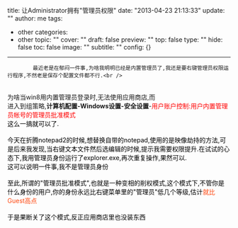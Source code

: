 title: 让Administrator拥有&quot;管理员权限&quot;
date: "2013-04-23 21:13:33"
update: ""
author: me
tags:
- other
categories:
- other
topic: ""
cover: ""
draft: false
preview: ""
top: false
type: ""
hide: false
toc: false
image: ""
subtitle: ""
config: {}


---




			最近老是在郁闷一件事,为啥我明明已经是内置管理员了,我还是要右键管理员权限运行程序,不然老是保存个配置文件都不行.<br />
<br />
为啥当win8用内置管理员登录时,无法使用应用商店,而<br />
进入到组策略,<strong>计算机配置-Windows设置-安全设置</strong>-<span style="color: rgb(255,0,0)">用户账户控制:用户内置管理员帐号的管理员批准模式<br />
<font color="#000000">这么一搞就可以了.<br />
<br />
<font color="#000000">今天在折腾notepad2的时候,想替换自带的notepad,使用的<font color="#000000">是映像劫持的方法,可是后来我发现,当右键文本文件然后选编辑的时候,提示我需要权限提升<font color="#000000">.在试试的心态下,我用管理员<font color="#000000">身份运行了explorer.exe,再次重复操作,果然可以.<br />
<font color="#000000">这可以说明一件事,我<font color="#000000">不是管理员身份<br />
<br />
<font color="#000000">至此,所谓的"管理员批准模式",也就是一种变相的削权模式,这个模式下,不管你是什么身份的用户,你的身份永远比右键菜单里的"管理员"<font color="#000000">低几个等级,估计<font color="#FE4811">就比Guest高点<br />
<font color="#000000"><br />
<font color="#000000">于是果断关了<font color="#000000">这个模式,反正应用商店里也没装东西</font></font><br /></font></font></font></font></font></font></font></font></font></font></font></span>
